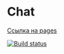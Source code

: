 # Chat

[Ссылка на pages](https://parilov-alexx.github.io/sse-frontend/)

[![Build status](https://ci.appveyor.com/api/projects/status/hq5xdyp8m8y1n0q9?svg=true)](https://ci.appveyor.com/project/parilov-alexx/sse-frontend)